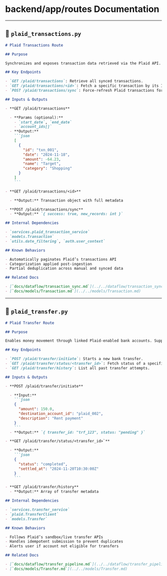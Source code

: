 # backend/app/routes Documentation

---

## 📘 `plaid_transactions.py`

````markdown
# Plaid Transactions Route

## Purpose

Synchronizes and exposes transaction data retrieved via the Plaid API. Allows users to fetch, review, and interact with their financial transactions pulled from linked institutions.

## Key Endpoints

- `GET /plaid/transactions`: Retrieve all synced transactions.
- `GET /plaid/transactions/<id>`: Fetch a specific transaction by its ID.
- `POST /plaid/transactions/sync`: Force-refresh Plaid transactions for the user.

## Inputs & Outputs

- **GET /plaid/transactions**

  - **Params (optional):**
    - `start_date`, `end_date`
    - `account_ids[]`
  - **Output:**
    ```json
    [
      {
        "id": "txn_001",
        "date": "2024-11-18",
        "amount": -64.23,
        "name": "Target",
        "category": "Shopping"
      }
    ]
    ```

- **GET /plaid/transactions/<id>**

  - **Output:** Transaction object with full metadata

- **POST /plaid/transactions/sync**
  - **Output:** `{ success: true, new_records: int }`

## Internal Dependencies

- `services.plaid_transaction_service`
- `models.Transaction`
- `utils.date_filtering`, `auth.user_context`

## Known Behaviors

- Automatically paginates Plaid’s transactions API
- Categorization applied post-ingestion
- Partial deduplication across manual and synced data

## Related Docs

- [`docs/dataflow/transaction_sync.md`](../../dataflow/transaction_sync.md)
- [`docs/models/Transaction.md`](../../models/Transaction.md)
````

---

## 📘 `plaid_transfer.py`

````markdown
# Plaid Transfer Route

## Purpose

Enables money movement through linked Plaid-enabled bank accounts. Supports initiating transfers, tracking statuses, and viewing transfer history.

## Key Endpoints

- `POST /plaid/transfer/initiate`: Starts a new bank transfer.
- `GET /plaid/transfer/status/<transfer_id>`: Fetch status of a specific transfer.
- `GET /plaid/transfer/history`: List all past transfer attempts.

## Inputs & Outputs

- **POST /plaid/transfer/initiate**

  - **Input:**
    ```json
    {
      "amount": 150.0,
      "destination_account_id": "plaid_002",
      "description": "Rent payment"
    }
    ```
  - **Output:** `{ transfer_id: "trf_123", status: "pending" }`

- **GET /plaid/transfer/status/<transfer_id>`**

  - **Output:**
    ```json
    {
      "status": "completed",
      "settled_at": "2024-11-20T10:30:00Z"
    }
    ```

- **GET /plaid/transfer/history**
  - **Output:** Array of transfer metadata

## Internal Dependencies

- `services.transfer_service`
- `plaid.TransferClient`
- `models.Transfer`

## Known Behaviors

- Follows Plaid’s sandbox/live transfer APIs
- Handles idempotent submission to prevent duplicates
- Alerts user if account not eligible for transfers

## Related Docs

- [`docs/dataflow/transfer_pipeline.md`](../../dataflow/transfer_pipeline.md)
- [`docs/models/Transfer.md`](../../models/Transfer.md)
````
